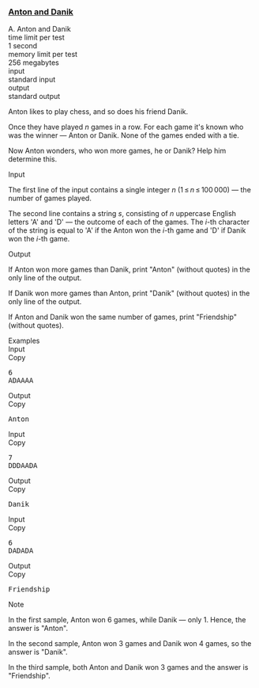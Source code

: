 <h3><a href="https://codeforces.com/contest/734/problem/A" target="_blank" rel="noopener noreferrer">Anton and Danik</a></h3>
<div class="header"><div class="title">A. Anton and Danik</div><div class="time-limit"><div class="property-title">time limit per test</div>1 second</div><div class="memory-limit"><div class="property-title">memory limit per test</div>256 megabytes</div><div class="input-file input-standard"><div class="property-title">input</div>standard input</div><div class="output-file output-standard"><div class="property-title">output</div>standard output</div></div><div><p>Anton likes to play chess, and so does his friend Danik.</p><p>Once they have played <span class="tex-span"><i>n</i></span> games in a row. For each game it's known who was the winner&nbsp;— Anton or Danik. None of the games ended with a tie.</p><p>Now Anton wonders, who won more games, he or Danik? Help him determine this.</p></div><div class="input-specification"><div class="section-title">Input</div><p>The first line of the input contains a single integer <span class="tex-span"><i>n</i></span> (<span class="tex-span">1 ≤ <i>n</i> ≤ 100 000</span>)&nbsp;— the number of games played.</p><p>The second line contains a string <span class="tex-span"><i>s</i></span>, consisting of <span class="tex-span"><i>n</i></span> uppercase English letters '<span class="tex-font-style-tt">A</span>' and '<span class="tex-font-style-tt">D</span>'&nbsp;— the outcome of each of the games. The <span class="tex-span"><i>i</i></span>-th character of the string is equal to '<span class="tex-font-style-tt">A</span>' if the Anton won the <span class="tex-span"><i>i</i></span>-th game and '<span class="tex-font-style-tt">D</span>' if Danik won the <span class="tex-span"><i>i</i></span>-th game.</p></div><div class="output-specification"><div class="section-title">Output</div><p>If Anton won more games than Danik, print "<span class="tex-font-style-tt">Anton</span>" (without quotes) in the only line of the output.</p><p>If Danik won more games than Anton, print "<span class="tex-font-style-tt">Danik</span>" (without quotes) in the only line of the output.</p><p>If Anton and Danik won the same number of games, print "<span class="tex-font-style-tt">Friendship</span>" (without quotes).</p></div><div class="sample-tests"><div class="section-title">Examples</div><div class="sample-test"><div class="input"><div class="title">Input<div title="Copy" data-clipboard-target="#id005949162251995029" id="id007214672254684139" class="input-output-copier">Copy</div></div><pre id="id005949162251995029">6<br>ADAAAA<br></pre></div><div class="output"><div class="title">Output<div title="Copy" data-clipboard-target="#id0009085419389217908" id="id0015325850657893603" class="input-output-copier">Copy</div></div><pre id="id0009085419389217908">Anton<br></pre></div><div class="input"><div class="title">Input<div title="Copy" data-clipboard-target="#id005103019116703974" id="id003020934950572729" class="input-output-copier">Copy</div></div><pre id="id005103019116703974">7<br>DDDAADA<br></pre></div><div class="output"><div class="title">Output<div title="Copy" data-clipboard-target="#id006716895569214044" id="id002359109943554204" class="input-output-copier">Copy</div></div><pre id="id006716895569214044">Danik<br></pre></div><div class="input"><div class="title">Input<div title="Copy" data-clipboard-target="#id0031965026551122266" id="id0031826343982846017" class="input-output-copier">Copy</div></div><pre id="id0031965026551122266">6<br>DADADA<br></pre></div><div class="output"><div class="title">Output<div title="Copy" data-clipboard-target="#id006088432797406007" id="id008637145868134587" class="input-output-copier">Copy</div></div><pre id="id006088432797406007">Friendship<br></pre></div></div></div><div class="note"><div class="section-title">Note</div><p>In the first sample, Anton won <span class="tex-span">6</span> games, while Danik&nbsp;— only <span class="tex-span">1</span>. Hence, the answer is "<span class="tex-font-style-tt">Anton</span>".</p><p>In the second sample, Anton won <span class="tex-span">3</span> games and Danik won <span class="tex-span">4</span> games, so the answer is "<span class="tex-font-style-tt">Danik</span>".</p><p>In the third sample, both Anton and Danik won <span class="tex-span">3</span> games and the answer is "<span class="tex-font-style-tt">Friendship</span>".</p></div>